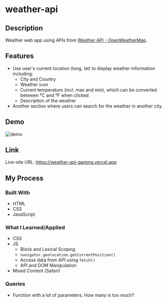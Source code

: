 # weather-api

## Description

Weather web app using APIs from [Weather API - OpenWeatherMap](https://openweathermap.org/api).

## Features

- Use user's current location (long, lat) to display weather information including:
  - City and Country
  - Weather icon
  - Current temperature (incl. max and min), which can be converted between °C and °F when clicked
  - Description of the weather
- Another section where users can search for the weather in another city.

## Demo

![demo](weather-api.gif)

## Link

Live-site URL: https://weather-api-gamma.vercel.app

## My Process

### Built With
- HTML
- CSS
- JavaScript

### What I Learned/Applied
- CSS
- JS
  - Block and Lexical Scoping
  - `navigator.geolocation.getCurrentPosition()`
  - Access data from API using `fetch()`
  - API and DOM Manipulation
- Mixed Content (Safari)

### Queries
- Function with a lot of parameters. How many is too much?
